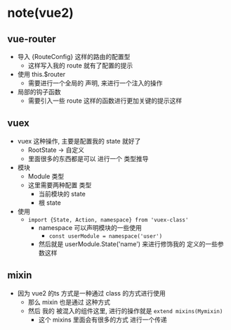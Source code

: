 # note(vue2)

## vue-router 
- 导入 {RouteConfig} 这样的路由的配置型
  - 这样写入我的 route 就有了配置的提示 
- 使用 this.$router
  - 需要进行一个全局的  声明, 来进行一个注入的操作
- 局部的钩子函数 
  - 需要引入一些 route 这样的函数进行更加关键的提示这样

## vuex
- vuex 这种操作, 主要是配置我的 state 就好了
  - RootState -> 自定义
  - 里面很多的东西都是可以 进行一个 类型推导
- 模块
  - Module 类型
  - 这里需要两种配置 类型
    - 当前模块的 state
    - 根 state
- 使用
  - `import {State, Action, namespace} from 'vuex-class'`
    - namespace 可以声明模块的一些使用 
      - `const userModule = namespace('user')`
    - 然后就是 userModule.State('name') 来进行修饰我的 定义的一些参数这样

## mixin
- 因为 vue2 的ts 方式是一种通过 class 的方式进行使用
  - 那么 mixin 也是通过 这种方式
  - 然后 我的 被混入的组件这里, 进行的操作就是 `extend mixins(Mymixin)`
    - 这个  mixins 里面会有很多的方式 进行一个传递 